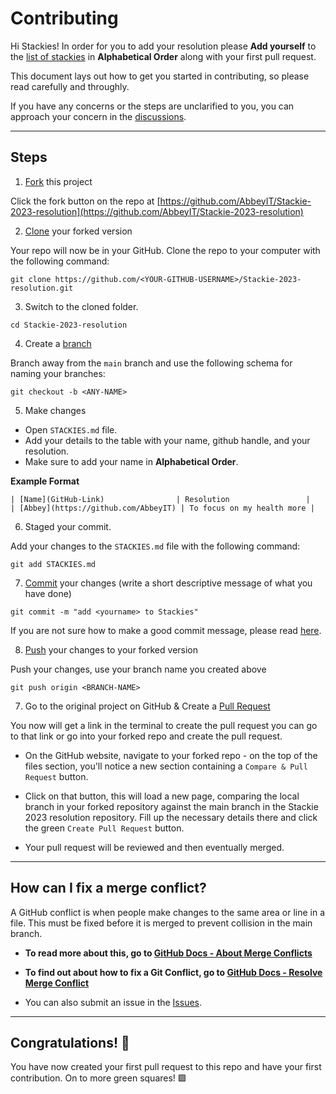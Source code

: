 # Contributing

Hi Stackies! In order for you to add your resolution please **Add yourself** to the [list of stackies](Stackies.md) in **Alphabetical Order** along with your first pull request.

This document lays out how to get you started in contributing, so please read carefully and throughly.

If you have any concerns or the steps are unclarified to you, you can approach your concern in the [discussions](https://github.com/AbbeyIT/Stackie-2023-resolution/discussions/1).

---

## Steps

1. [Fork](https://help.github.com/articles/fork-a-repo/) this project

Click the fork button on the repo at [https://github.com/AbbeyIT/Stackie-2023-resolution](https://github.com/AbbeyIT/Stackie-2023-resolution)

2. [Clone](https://help.github.com/articles/fork-a-repo/#step-2-create-a-local-clone-of-your-fork) your forked version 

Your repo will now be in your GitHub. Clone the repo to your computer with the following command:
``` 
git clone https://github.com/<YOUR-GITHUB-USERNAME>/Stackie-2023-resolution.git
```
3. Switch to the cloned folder. 
```
cd Stackie-2023-resolution
```

4. Create a [branch](https://docs.github.com/en/pull-requests/collaborating-with-pull-requests/proposing-changes-to-your-work-with-pull-requests/about-branches#working-with-branches)

Branch away from the `main` branch and use the following schema for naming your branches:

``` 
git checkout -b <ANY-NAME>
```

5. Make changes
- Open `STACKIES.md` file. 
- Add your details to the table with your name, github handle, and your resolution.
- Make sure to add your name in **Alphabetical Order**.

**Example Format** 

```
| [Name](GitHub-Link)                | Resolution                 |
| [Abbey](https://github.com/AbbeyIT) | To focus on my health more |
```

6. Staged your commit.

Add your changes to the `STACKIES.md` file with the following command:

``` 
git add STACKIES.md 
```

7. [Commit](https://help.github.com/articles/adding-a-file-to-a-repository-using-the-command-line/) your changes (write a short descriptive message of what you have done)

``` 
git commit -m "add <yourname> to Stackies"
```
If you are not sure how to make a good commit message, please read [here](https://www.freecodecamp.org/news/how-to-write-better-git-commit-messages/).

8. [Push](https://help.github.com/articles/pushing-to-a-remote/) your changes to your forked version

Push your changes, use your branch name you created above

```
git push origin <BRANCH-NAME>
```

7. Go to the original project on GitHub & Create a [Pull Request](https://help.github.com/articles/about-pull-requests/)

You now will get a link in the terminal to create the pull request you can go to that link or go into your forked repo and create the pull request.

- On the GitHub website, navigate to your forked repo - on the top of the files section, you'll notice a new section containing a `Compare & Pull Request` button.

- Click on that button, this will load a new page, comparing the local branch in your forked repository against the main branch in the Stackie 2023 resolution repository. Fill up the necessary details there and click the green `Create Pull Request` button. 

- Your pull request will be reviewed and then eventually merged.

---

## How can I fix a merge conflict?

A GitHub conflict is when people make changes to the same area or line in a file. This must be fixed before it is merged to prevent collision in the main branch.

- **To read more about this, go to [GitHub Docs - About Merge Conflicts](https://docs.github.com/en/github/collaborating-with-pull-requests/addressing-merge-conflicts/about-merge-conflicts)**

- **To find out about how to fix a Git Conflict, go to [GitHub Docs - Resolve Merge Conflict](https://docs.github.com/en/github/collaborating-with-pull-requests/addressing-merge-conflicts/resolving-a-merge-conflict-on-github)**

- You can also  submit an issue in the [Issues](https://github.com/AbbeyIT/Stackie-2023-resolution/issues).

---

## Congratulations! 🥳
You have now created your first pull request to this repo and have your first contribution. On to more green squares! 🟩
